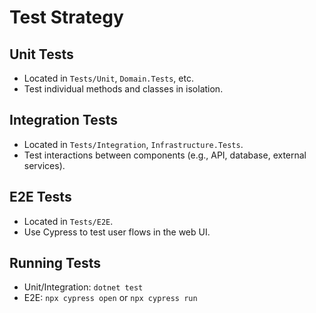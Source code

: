 # Test Strategy

## Unit Tests
- Located in `Tests/Unit`, `Domain.Tests`, etc.
- Test individual methods and classes in isolation.

## Integration Tests
- Located in `Tests/Integration`, `Infrastructure.Tests`.
- Test interactions between components (e.g., API, database, external services).

## E2E Tests
- Located in `Tests/E2E`.
- Use Cypress to test user flows in the web UI.

## Running Tests
- Unit/Integration: `dotnet test`
- E2E: `npx cypress open` or `npx cypress run`
